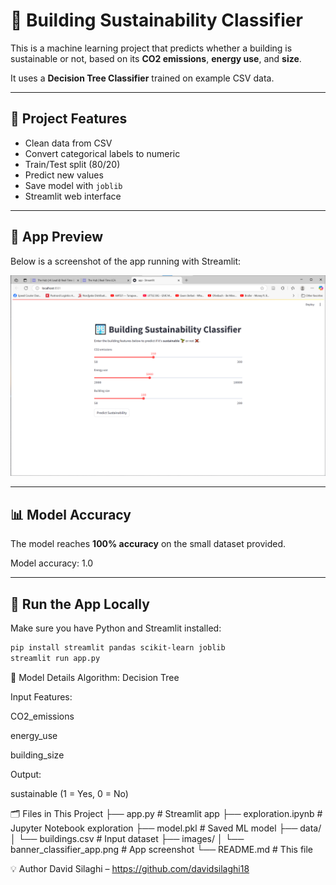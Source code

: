# 🏢 Building Sustainability Classifier

This is a machine learning project that predicts whether a building is sustainable or not, based on its **CO2 emissions**, **energy use**, and **size**.

It uses a **Decision Tree Classifier** trained on example CSV data.

---

## 🎯 Project Features

- Clean data from CSV
- Convert categorical labels to numeric
- Train/Test split (80/20)
- Predict new values
- Save model with `joblib`
- Streamlit web interface

---

## 📸 App Preview

Below is a screenshot of the app running with Streamlit:

![App Demo](images/banner_classifier_app.png)

---

## 📊 Model Accuracy

The model reaches **100% accuracy** on the small dataset provided.

Model accuracy: 1.0


---

## 🚀 Run the App Locally

Make sure you have Python and Streamlit installed:

```bash
pip install streamlit pandas scikit-learn joblib
streamlit run app.py
```

🧠 Model Details
Algorithm: Decision Tree

Input Features:

CO2_emissions

energy_use

building_size

Output:

sustainable (1 = Yes, 0 = No)

🗂 Files in This Project
├── app.py                 # Streamlit app
├── exploration.ipynb      # Jupyter Notebook exploration
├── model.pkl              # Saved ML model
├── data/
│   └── buildings.csv      # Input dataset
├── images/
│   └── banner_classifier_app.png  # App screenshot
└── README.md              # This file

💡 Author
David Silaghi – https://github.com/davidsilaghi18

